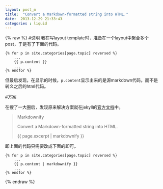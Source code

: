 ```yaml
---
layout: post_m
title:  "Convert a Markdown-formatted string into HTML."
date:  2013-12-29 21:33:43
categories : liquid 
---
```

{% raw %}
#说明
我在写layout template时，准备在一个layout中聚合多个post，于是有了下面的代码。

	{% for p in site.categories[page.topic] reversed %}
		...
	   	{{ p.content }}
	  	...
	{% endfor %}
    
但最后发现，在显示的时候，`p.content`显示出来的是源markdown代码，而不是转义之后的html代码。

#方案

在搜了一大圈后，发现原来解决方案就在jekyll的[官方文档][1]中。

> Markdownify
> 
> Convert a Markdown-formatted string into HTML.
>
> {{ page.excerpt | markdownify }}


即上面的代码只需要改成下面的即可。

	{% for p in site.categories[page.topic] reversed %}
		...
	   	{{ p.content | markdownify }}
	  	...
	{% endfor %}


{% endraw %}

[1]:http://jekyllrb.com/docs/templates/